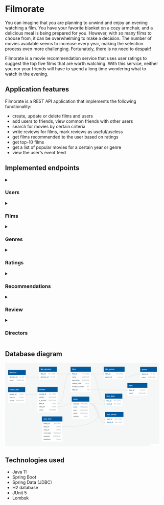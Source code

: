 # Filmorate

You can imagine that you are planning to unwind and enjoy an evening watching a film. You have your favorite blanket on a cozy armchair, and a delicious meal is being prepared for you. However, with so many films to choose from, it can be overwhelming to make a decision. The number of movies available seems to increase every year, making the selection process even more challenging. Fortunately, there is no need to despair!

Filmorate is a movie recommendation service that uses user ratings to suggest the top five films that are worth watching. With this service, neither you nor your friends will have to spend a long time wondering what to watch in the evening.

## Application features

Filmorate is a REST API application that implements the following functionality:

- create, update or delete films and users
- add users to friends, view common friends with other users
- search for movies by certain criteria
- write reviews for films, mark reviews as useful/useless
- get films recommended to the user based on ratings
- get top-10 films
- get a list of popular movies for a certain year or genre
- view the user's event feed

## Implemented endpoints
<details> 
 <summary><h3>Users</h3></summary>

- **GET** /users - get a list of all users
- **GET** /users/{userId} - get information about a user by his id
- **POST** /users - create user
- **PUT** /users - edit user
- **PUT** /users/{id}/friends/{friendId} - add to friends
- **DELETE** /users/{id}/friends/{friendId} - remove from friends
- **DELETE** /users/{userId} - delete user
- **GET** /users/{id}/friends - get list of friends
- **GET** /users/{id}/friends/common/{otherId} - get common friends with other user
- **GET** /users/{id}/feed - get user's feed.
</details>

<details>
  <summary><h3>Films</h3></summary>

- **GET** /films - get a list of all films
- **GET** /films/{filmId} - get information about a film by its id
- **POST** /films - create film
- **PUT** /films - edit film
- **PUT** /films/{id}/like/{userId} - user likes the film
- **DELETE** /films/{id}/like/{userId} - user removes like from film
- **DELETE** /films/{filmId} - delete film
- **GET** /films/popular?count={count} - get a list of the first {count} films by the number of likes
- **GET** /films/common?userId={userId}&friendId={friendId} - get a list of films sorted by popularity.
- **GET** /films/search?query={query}&by={by} - get a list of movies with certain parameters

</details>
<details>
  <summary><h3>Genres</h3></summary>

- **GET** /genres - get a list of all genres
- **GET** /genres/{id} - get information about a genre by its id

</details>
<details>
  <summary><h3>Ratings</h3></summary>

- **GET** /mpa - get a list of all ratings
- **GET** /mpa/{id} - get information about the rating by its id

</details>

<details>
  <summary><h3>Recommendations</h3></summary>

- **GET** /users/{id}/recommendations - get recommended films

</details>

<details>
  <summary><h3>Review</h3></summary>

- **GET** /reviews - geta list of all reviews
- **GET** /reviews/{reviewId} - get information about a review by its id
- **POST** /reviews - create review
- **PUT** /reviews - edit review
- **PUT** /reviews/{reviewId}/{isPositive}/{userId} - user add like/dislike to the review
- **DELETE** /reviews/{reviewId}/{isPositive}/{userId} — user remove like/dislike from the review
- **DELETE** /reviews/{reviewId} — delete review
</details>

<details>
  <summary><h3>Directors</h3></summary>

- **GET** /directors - get list of all directors
- **GET** /directors/{id} - get information about a director by its id
- **POST** /directors - create director
- **PUT** /directors - edit director
- **DELETE** /directors/{id} — delete director

</details>

## Database diagram

![diagram](src/main/resources/readme-resources/db-final.png)

## Technologies used

- Java 11
- Spring Boot
- Spring Data (JDBC)
- H2 database
- JUnit 5
- Lombok
